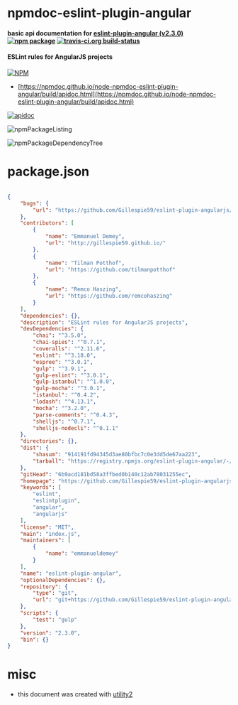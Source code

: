 # npmdoc-eslint-plugin-angular

#### basic api documentation for  [eslint-plugin-angular (v2.3.0)](https://github.com/Gillespie59/eslint-plugin-angularjs)  [![npm package](https://img.shields.io/npm/v/npmdoc-eslint-plugin-angular.svg?style=flat-square)](https://www.npmjs.org/package/npmdoc-eslint-plugin-angular) [![travis-ci.org build-status](https://api.travis-ci.org/npmdoc/node-npmdoc-eslint-plugin-angular.svg)](https://travis-ci.org/npmdoc/node-npmdoc-eslint-plugin-angular)

#### ESLint rules for AngularJS projects

[![NPM](https://nodei.co/npm/eslint-plugin-angular.png?downloads=true&downloadRank=true&stars=true)](https://www.npmjs.com/package/eslint-plugin-angular)

- [https://npmdoc.github.io/node-npmdoc-eslint-plugin-angular/build/apidoc.html](https://npmdoc.github.io/node-npmdoc-eslint-plugin-angular/build/apidoc.html)

[![apidoc](https://npmdoc.github.io/node-npmdoc-eslint-plugin-angular/build/screenCapture.buildCi.browser.%252Ftmp%252Fbuild%252Fapidoc.html.png)](https://npmdoc.github.io/node-npmdoc-eslint-plugin-angular/build/apidoc.html)

![npmPackageListing](https://npmdoc.github.io/node-npmdoc-eslint-plugin-angular/build/screenCapture.npmPackageListing.svg)

![npmPackageDependencyTree](https://npmdoc.github.io/node-npmdoc-eslint-plugin-angular/build/screenCapture.npmPackageDependencyTree.svg)



# package.json

```json

{
    "bugs": {
        "url": "https://github.com/Gillespie59/eslint-plugin-angularjs/issues"
    },
    "contributors": [
        {
            "name": "Emmanuel Demey",
            "url": "http://gillespie59.github.io/"
        },
        {
            "name": "Tilman Potthof",
            "url": "https://github.com/tilmanpotthof"
        },
        {
            "name": "Remco Haszing",
            "url": "https://github.com/remcohaszing"
        }
    ],
    "dependencies": {},
    "description": "ESLint rules for AngularJS projects",
    "devDependencies": {
        "chai": "^3.5.0",
        "chai-spies": "^0.7.1",
        "coveralls": "^2.11.6",
        "eslint": "^3.18.0",
        "espree": "^3.0.1",
        "gulp": "^3.9.1",
        "gulp-eslint": "^3.0.1",
        "gulp-istanbul": "^1.0.0",
        "gulp-mocha": "^3.0.1",
        "istanbul": "^0.4.2",
        "lodash": "^4.13.1",
        "mocha": "^3.2.0",
        "parse-comments": "^0.4.3",
        "shelljs": "^0.7.1",
        "shelljs-nodecli": "^0.1.1"
    },
    "directories": {},
    "dist": {
        "shasum": "914191fd94345d3ae80bfbc7c0e3dd5de67aa223",
        "tarball": "https://registry.npmjs.org/eslint-plugin-angular/-/eslint-plugin-angular-2.3.0.tgz"
    },
    "gitHead": "6b9acd181bd58a3ffbed0b140c12ab78031255ec",
    "homepage": "https://github.com/Gillespie59/eslint-plugin-angularjs",
    "keywords": [
        "eslint",
        "eslintplugin",
        "angular",
        "angularjs"
    ],
    "license": "MIT",
    "main": "index.js",
    "maintainers": [
        {
            "name": "emmanueldemey"
        }
    ],
    "name": "eslint-plugin-angular",
    "optionalDependencies": {},
    "repository": {
        "type": "git",
        "url": "git+https://github.com/Gillespie59/eslint-plugin-angularjs.git"
    },
    "scripts": {
        "test": "gulp"
    },
    "version": "2.3.0",
    "bin": {}
}
```



# misc
- this document was created with [utility2](https://github.com/kaizhu256/node-utility2)
